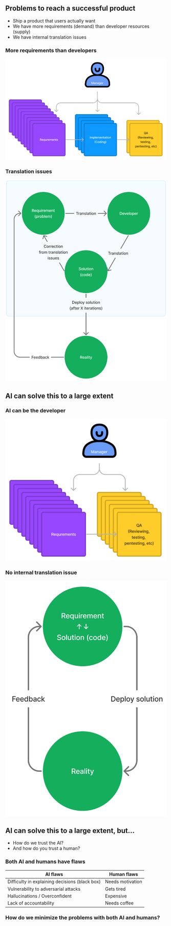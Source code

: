 ## Problems to reach a successful product

* Ship a product that users actually want
* We have more requirements (demand) than developer resources (supply)
* We have internal translation issues


### More requirements than developers

![More requirements than developers](/images/more-requirements-than-developers.png) <!-- .element: style="max-width: 65%" -->


### Translation issues

![Translation issues](/images/translation-issues.png) <!-- .element: style="max-width: 45%" -->



## AI can solve this to a large extent


### AI can be the developer

![No developer problem](/images/no-developer-problem.png) <!-- .element: style="max-width: 65%" -->


### No internal translation issue

![No internal translation issue](/images/no-translation-issue.png) <!-- .element: style="max-width: 40%" -->



## AI can solve this to a large extent, but...

* How do we trust the AI? <!-- .element: class="fragment" -->
* And how do you trust a human? <!-- .element: class="fragment" -->



### Both AI and humans have flaws

| AI flaws                                | Human flaws                          |
|-----------------------------------------|--------------------------------------|
| Difficulty in explaining decisions (black box) | Needs motivation              |
| Vulnerability to adversarial attacks    | Gets tired                           |
| Hallucinations / Overconfident          | Expensive                            |
| Lack of accountability                  | Needs coffee                         |
<!-- .element: style="font-size: 30px;" -->


### How do we minimize the problems with both AI and humans?